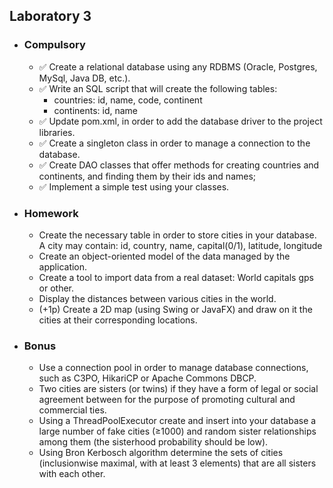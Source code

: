 <h2> Laboratory 3 </h2>
<ul>
  <li> <h3> Compulsory </h3> 
    <ul>
      <li> &#9989; Create a relational database using any RDBMS (Oracle, Postgres, MySql, Java DB, etc.). </li> 
      <li> &#9989; Write an SQL script that will create the following tables:
	<ul>
		<li> countries: id, name, code, continent </li>
		<li> continents: id, name </li>
	</ul>
      </li> 
      <li> &#9989; Update pom.xml, in order to add the database driver to the project libraries. </li> 
      <li> &#9989; Create a singleton class in order to manage a connection to the database. </li> 
      <li> &#9989; Create DAO classes that offer methods for creating countries and continents, and finding them by their ids and names; </li>
      <li> &#9989; Implement a simple test using your classes. </li>  
   </ul>
  </li>
  <li> <h3> Homework </h3> 
     <ul>
      <li> Create the necessary table in order to store cities in your database. A city may contain: id, country, name, capital(0/1), latitude, longitude </li> 
      <li> Create an object-oriented model of the data managed by the application. </li> 
      <li> Create a tool to import data from a real dataset: World capitals gps or other. </li> 
      <li> Display the distances between various cities in the world. </li> 
      <li> (+1p) Create a 2D map (using Swing or JavaFX) and draw on it the cities at their corresponding locations. </li> 
    </ul>
  </li>
  <li> <h3> Bonus </h3> 
    <ul>
      <li> Use a connection pool in order to manage database connections, such as C3PO, HikariCP or Apache Commons DBCP. </li> 
      <li> Two cities are sisters (or twins) if they have a form of legal or social agreement between for the purpose of promoting cultural and commercial ties. </li> 
      <li> Using a ThreadPoolExecutor create and insert into your database a large number of fake cities (≥1000) and random sister relationships among them (the sisterhood probability should be low). </li> 
      <li> Using Bron Kerbosch algorithm determine the sets of cities (inclusionwise maximal, with at least 3 elements) that are all sisters with each other. </li> 
    </ul>
  </li>
 </ul>
